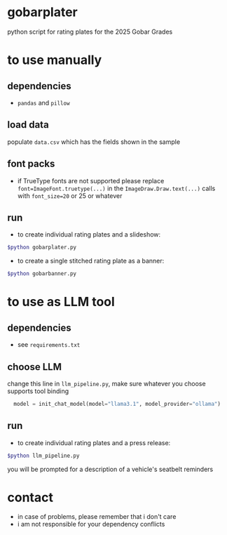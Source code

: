 # gobarplater
python script for rating plates for the 2025 Gobar Grades

# to use manually
## dependencies
* `pandas` and `pillow`
## load data
populate `data.csv` which has the fields shown in the sample
## font packs
* if TrueType fonts are not supported please replace `font=ImageFont.truetype(...)` in the `ImageDraw.Draw.text(...)` calls with `font_size=20` or 25 or whatever
## run
* to create individual rating plates and a slideshow:
```sh
$python gobarplater.py
```
* to create a single stitched rating plate as a banner:
```sh
$python gobarbanner.py
```

# to use as LLM tool
## dependencies
* see `requirements.txt`
## choose LLM
change this line in `llm_pipeline.py`, make sure whatever you choose supports tool binding
```python
  model = init_chat_model(model="llama3.1", model_provider="ollama")
```
## run
* to create individual rating plates and a press release:
```sh
$python llm_pipeline.py
```
you will be prompted for a description of a vehicle's seatbelt reminders


# contact
* in case of problems, please remember that i don't care
* i am not responsible for your dependency conflicts

